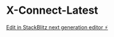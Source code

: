 # X-Connect-Latest

[Edit in StackBlitz next generation editor ⚡️](https://stackblitz.com/~/github.com/goliravindrareddy/X-Connect-Latest)